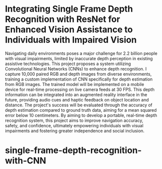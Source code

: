 # Integrating Single Frame Depth Recognition with ResNet for Enhanced Vision Assistance to Individuals with Impaired Vision

Navigating daily environments poses a major challenge for 2.2 billion people with visual impairments, limited by inaccurate depth perception in existing assistive technologies. This project proposes a system utilizing Convolutional Neural Networks (CNNs) to enhance depth recognition. I capture 10,000 paired RGB and depth images from diverse environments, training a custom implementation of CNN specifically for depth estimation from RGB images. The trained model will be implemented on a mobile device for real-time processing on live camera feeds at 30 FPS. This depth information can be integrated into an augmented reality interface in the future, providing audio cues and haptic feedback on object location and distance. The project's success will be evaluated through the accuracy of depth estimation compared to ground truth data, aiming for a mean squared error below 10 centimeters. By aiming to develop a portable, real-time depth recognition system, this project aims to improve navigation accuracy, safety, and confidence, ultimately empowering individuals with visual impairments and fostering greater independence and social inclusion. ​​
# single-frame-depth-recognition-with-CNN

